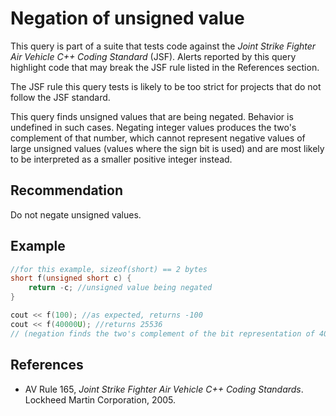 # Negation of unsigned value
This query is part of a suite that tests code against the *Joint Strike Fighter Air Vehicle C++ Coding Standard* (JSF). Alerts reported by this query highlight code that may break the JSF rule listed in the References section.

The JSF rule this query tests is likely to be too strict for projects that do not follow the JSF standard.

This query finds unsigned values that are being negated. Behavior is undefined in such cases. Negating integer values produces the two's complement of that number, which cannot represent negative values of large unsigned values (values where the sign bit is used) and are most likely to be interpreted as a smaller positive integer instead.


## Recommendation
Do not negate unsigned values.


## Example

```cpp
//for this example, sizeof(short) == 2 bytes
short f(unsigned short c) {
	return -c; //unsigned value being negated
}

cout << f(100); //as expected, returns -100
cout << f(40000U); //returns 25536
// (negation finds the two's complement of the bit representation of 40000)

```

## References
* AV Rule 165, *Joint Strike Fighter Air Vehicle C++ Coding Standards*. Lockheed Martin Corporation, 2005.
